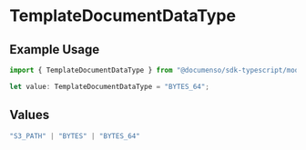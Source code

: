 # TemplateDocumentDataType

## Example Usage

```typescript
import { TemplateDocumentDataType } from "@documenso/sdk-typescript/models/operations";

let value: TemplateDocumentDataType = "BYTES_64";
```

## Values

```typescript
"S3_PATH" | "BYTES" | "BYTES_64"
```